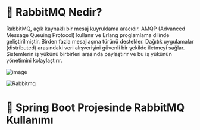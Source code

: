 # 🎯 RabbitMQ Nedir?

RabbitMQ, açık kaynaklı bir mesaj kuyruklama aracıdır. AMQP (Advanced Message Queuing Protocol) kullanır ve Erlang proglamlama dilinde geliştirilmiştir. Birden fazla mesajlaşma türünü destekler. Dağıtık uygulamalar (distributed) arasındaki veri alışverişini güvenli bir şekilde iletmeyi sağlar. Sistemlerin iş yükünü birbirleri arasında paylaştırır ve bu iş yükünün yönetimini kolaylaştırır. 

![image](https://user-images.githubusercontent.com/91599453/231185467-7a5af602-f5f3-4eb8-acff-43370aa7e303.png)


![Rabbitmq](https://user-images.githubusercontent.com/91599453/231184325-6d5ccd10-08b8-485b-8d20-e8ef6cdb479b.png)



# 📌 Spring Boot Projesinde RabbitMQ Kullanımı
